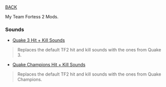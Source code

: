 
[BACK](..)

My Team Fortess 2 Mods.

### Sounds

- [Quake 3 Hit + Kill Sounds](./dl/q3hk.vpk)
> Replaces the default TF2 hit and kill sounds with the ones from Quake 3.
- [Quake Champions Hit + Kill Sounds](./dl/qchk.vpk)
> Replaces the default TF2 hit and kill sounds with the ones from Quake Champions.